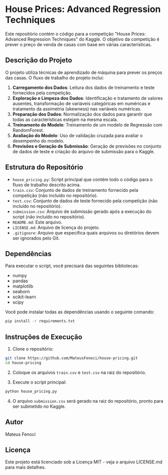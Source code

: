
# House Prices: Advanced Regression Techniques

Este repositório contém o código para a competição "House Prices: Advanced Regression Techniques" do Kaggle. O objetivo da competição é prever o preço de venda de casas com base em várias características.

## Descrição do Projeto

O projeto utiliza técnicas de aprendizado de máquina para prever os preços das casas. O fluxo de trabalho do projeto inclui:

1. **Carregamento dos Dados**: Leitura dos dados de treinamento e teste fornecidos pela competição.
2. **Exploração e Limpeza dos Dados**: Identificação e tratamento de valores ausentes, transformação de variáveis categóricas em numéricas e tratamento da assimetria (skewness) nas variáveis numéricas.
3. **Preparação dos Dados**: Normalização dos dados para garantir que todas as características estejam na mesma escala.
4. **Treinamento do Modelo**: Treinamento de um modelo de Regressão com RandomForest.
5. **Avaliação do Modelo**: Uso de validação cruzada para avaliar o desempenho do modelo.
6. **Previsões e Geração de Submissão**: Geração de previsões no conjunto de dados de teste e criação do arquivo de submissão para o Kaggle.

## Estrutura do Repositório


- `house_pricing.py`: Script principal que contém todo o código para o fluxo de trabalho descrito acima.
- `train.csv`: Conjunto de dados de treinamento fornecido pela competição (não incluído no repositório).
- `test.csv`: Conjunto de dados de teste fornecido pela competição (não incluído no repositório).
- `submission.csv`: Arquivo de submissão gerado após a execução do script (não incluído no repositório).
- `README.md`: Este arquivo.
- `LICENSE.md`: Arquivo de licença do projeto.
- `.gitignore`: Arquivo que especifica quais arquivos ou diretórios devem ser ignorados pelo Git.

## Dependências

Para executar o script, você precisará das seguintes bibliotecas:

- numpy
- pandas
- matplotlib
- seaborn
- scikit-learn
- scipy

Você pode instalar todas as dependências usando o seguinte comando:

```bash
pip install -r requirements.txt
```

## Instruções de Execução

1. Clone o repositório:

```bash
git clone https://github.com/MateusFenoci/house-pricing.git
cd house-pricing
```

2. Coloque os arquivos `train.csv` e `test.csv` na raiz do repositório.

3. Execute o script principal:

```bash
python house_pricing.py
```

4. O arquivo `submission.csv` será gerado na raiz do repositório, pronto para ser submetido no Kaggle.

## Autor

Mateus Fenoci

## Licença

Este projeto está licenciado sob a Licença MIT - veja o arquivo LICENSE.md para mais detalhes.
